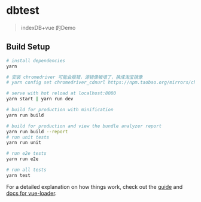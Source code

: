 # dbtest

> indexDB+vue 的Demo

## Build Setup

```bash
# install dependencies
yarn

# 安装 chromedriver 可能会报错，源镜像被墙了，换成淘宝镜像
# yarn config set chromedriver_cdnurl https://npm.taobao.org/mirrors/chromedriver

# serve with hot reload at localhost:8080
yarn start | yarn run dev

# build for production with minification
yarn run build

# build for production and view the bundle analyzer report
yarn run build --report
# run unit tests
yarn run unit

# run e2e tests
yarn run e2e

# run all tests
yarn test
```

For a detailed explanation on how things work, check out the [guide](http://vuejs-templates.github.io/webpack/) and [docs for vue-loader](http://vuejs.github.io/vue-loader).
